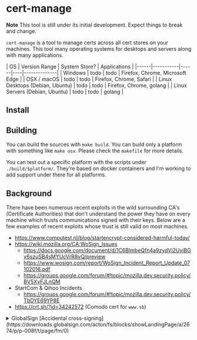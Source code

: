 # cert-manage

**Note** This tool is still under its initial development. Expect things to break and change.

`cert-manage` is a tool to manage certs across all cert stores on your machines. This tool many operating systems for desktops and servers along with many applications.

|  OS  | Version Range | System Store? | Applications |
|------|-----------|------|----|--------------|
| Windows | todo | todo | Firefox, Chrome, Microsoft Edge |
| OSX / macOS | todo | todo | Firefox, Chrome, Safari |
| Linux Desktops (Debian, Ubuntu) | todo | todo | Firefox, Chrome, golang |
| Linux Servers (Debian, Ubuntu) | todo | todo | golang |

## Install

## Building

You can build the sources with `make build`. You can build only a platform with something like `make osx`. Please check the `makefile` for more details.

You can test out a specific platform with the scripts under `./build/$platform/`. They're based on docker containers and I'm working to add support under there for all platforms.

## Background

There have been numerous recent exploits in the wild surrounding CA's (Certificate Authorities) that don't understand the power they have on every machine which trusts communications signed with their keys. Below are a few examples of recent exploits whose trust is still valid on most machines.

- https://www.computest.nl/blog/startencrypt-considered-harmful-today/
- https://wiki.mozilla.org/CA:WoSign_Issues
  - https://docs.google.com/document/d/1C6BlmbeQfn4a9zydVi2UvjBGv6szuSB4sMYUcVrR8vQ/preview
  - https://www.wosign.com/report/WoSign_Incident_Report_Update_07102016.pdf
  - https://groups.google.com/forum/#!topic/mozilla.dev.security.policy/BV5XyFJLnQM
- StartCom & Qihoo Incidents
  - https://groups.google.com/forum/#!topic/mozilla.dev.security.policy/TbDYE69YP8E
- https://crt.sh/?id=34242572 (Comodo cert for `www.sb`)

<details>
<summary>GlobalSign [Accidental cross-signing](https://downloads.globalsign.com/acton/fs/blocks/showLandingPage/a/2674/p/p-008f/t/page/fm/0)</summary>
Dear Valued GlobalSign Customer,

As most of you are aware, we are experiencing an internal process issue (details below) that is impacting your business. While we have identified the root-cause, we deeply apologize for the problems this is causing you and wanted to ensure you that we are actively resolving the issue.

GlobalSign manages several root certificates and for compatibility and browser ubiquity reasons provides several cross-certificates between those roots to maximize the effectiveness across a variety of platforms.  As part of a planned exercise to remove some of those links, a cross-certificate linking two roots together was revoked.  CRL responses had been operational for 1 week, however an unexpected consequence of providing OCSP responses became apparent this morning, in that some browsers incorrectly inferred that the cross-signed root had revoked intermediates, which was not the case.

GlobalSign has since removed the cross-certificate from the OCSP database and cleared all caches. However, the global nature of CDNs and effectiveness of caching continued to push some of those responses out as far as end users.  End users cannot always easily clear their caches, either through lack of knowledge or lack of permission.  New users (visitors) are not affected as they will now receive good responses.

The problem will correct itself in 4 days as the cached responses expire, which we know is not ideal. However, in the meantime, GlobalSign will be providing an alternative issuing CA for customers to use instead, issued by a different root which was not affected by the cross that was revoked, but offering the same ubiquity and does not require to reissue the certificate itself.

We are currently working on the detailed instructions to help you resolve the issue and will communicate those instruction to you shortly.

Thank you for your patience.

Lila Kee
Chief Product Officer
GMO GlobalSign

US +1 603-570-7060 | UK +44 1622 766 766 | EU +32 16 89 1900 
www.globalsign.com/en
</details>
